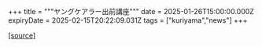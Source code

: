 +++
title = """ヤングケアラー出前講座"""
date = 2025-01-26T15:00:00.000Z
expiryDate = 2025-02-15T20:22:09.031Z
tags = ["kuriyama","news"]
+++


[[source]](https://www.town.kuriyama.hokkaido.jp/site/keara-sien/24363.html)

